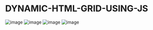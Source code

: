 # DYNAMIC-HTML-GRID-USING-JS
![image](https://user-images.githubusercontent.com/109234037/185773784-25d8b634-3879-4647-94bf-58fd10fe6b34.png)
![image](https://user-images.githubusercontent.com/109234037/185775578-cdd59c45-8aca-400e-ace4-074bfa43f7aa.png)
![image](https://user-images.githubusercontent.com/109234037/185773787-91d6399e-d7b6-448c-8c9b-de217ed27128.png)
![image](https://user-images.githubusercontent.com/109234037/185775586-3fa232f4-9d7c-4fd6-893f-37956cf9155f.png)
